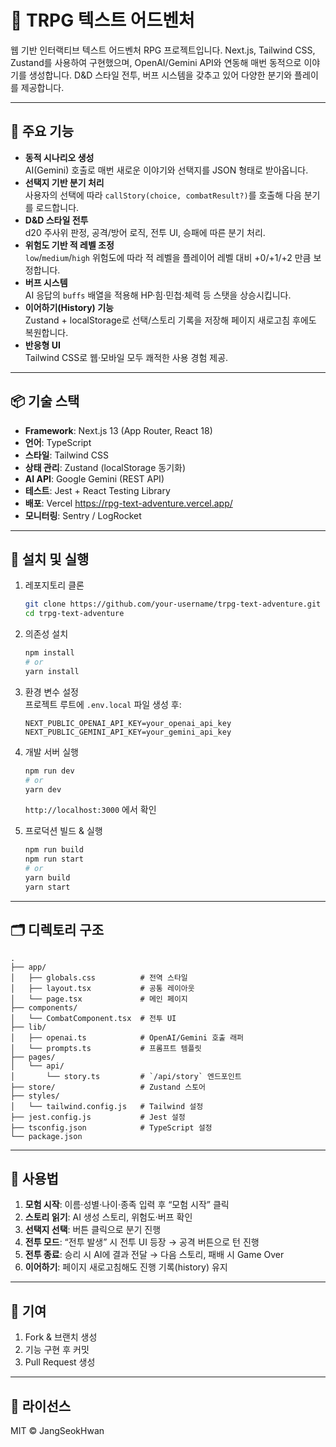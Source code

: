 # 🏰 TRPG 텍스트 어드벤처

웹 기반 인터랙티브 텍스트 어드벤처 RPG 프로젝트입니다. Next.js, Tailwind CSS, Zustand를 사용하여 구현했으며, OpenAI/Gemini API와 연동해 매번 동적으로 이야기를 생성합니다. D&D 스타일 전투, 버프 시스템을 갖추고 있어 다양한 분기와 플레이를 제공합니다.

---

## 🚀 주요 기능

- **동적 시나리오 생성**  
  AI(Gemini) 호출로 매번 새로운 이야기와 선택지를 JSON 형태로 받아옵니다.  
- **선택지 기반 분기 처리**  
  사용자의 선택에 따라 `callStory(choice, combatResult?)`를 호출해 다음 분기를 로드합니다.  
- **D&D 스타일 전투**  
  d20 주사위 판정, 공격/방어 로직, 전투 UI, 승패에 따른 분기 처리.  
- **위험도 기반 적 레벨 조정**  
  `low`/`medium`/`high` 위험도에 따라 적 레벨을 플레이어 레벨 대비 +0/+1/+2 만큼 보정합니다.  
- **버프 시스템**  
  AI 응답의 `buffs` 배열을 적용해 HP·힘·민첩·체력 등 스탯을 상승시킵니다.  
- **이어하기(History) 기능**  
  Zustand + localStorage로 선택/스토리 기록을 저장해 페이지 새로고침 후에도 복원합니다.  
- **반응형 UI**  
  Tailwind CSS로 웹·모바일 모두 쾌적한 사용 경험 제공.

---

## 📦 기술 스택

- **Framework**: Next.js 13 (App Router, React 18)  
- **언어**: TypeScript  
- **스타일**: Tailwind CSS  
- **상태 관리**: Zustand (localStorage 동기화)  
- **AI API**: Google Gemini (REST API)  
- **테스트**: Jest + React Testing Library  
- **배포**: Vercel  https://rpg-text-adventure.vercel.app/
- **모니터링**: Sentry / LogRocket

---

## 🔧 설치 및 실행

1. 레포지토리 클론  
   ```bash
   git clone https://github.com/your-username/trpg-text-adventure.git
   cd trpg-text-adventure
   ```

2. 의존성 설치  
   ```bash
   npm install
   # or
   yarn install
   ```

3. 환경 변수 설정  
   프로젝트 루트에 `.env.local` 파일 생성 후:
   ```env
   NEXT_PUBLIC_OPENAI_API_KEY=your_openai_api_key
   NEXT_PUBLIC_GEMINI_API_KEY=your_gemini_api_key
   ```

4. 개발 서버 실행  
   ```bash
   npm run dev
   # or
   yarn dev
   ```
   `http://localhost:3000` 에서 확인

5. 프로덕션 빌드 & 실행  
   ```bash
   npm run build
   npm run start
   # or
   yarn build
   yarn start
   ```

---

## 🗂️ 디렉토리 구조

```
.
├── app/
│   ├── globals.css          # 전역 스타일
│   ├── layout.tsx           # 공통 레이아웃
│   └── page.tsx             # 메인 페이지
├── components/
│   └── CombatComponent.tsx  # 전투 UI
├── lib/
│   ├── openai.ts            # OpenAI/Gemini 호출 래퍼
│   └── prompts.ts           # 프롬프트 템플릿
├── pages/
│   └── api/
│       └── story.ts         # `/api/story` 엔드포인트
├── store/                   # Zustand 스토어
├── styles/
│   └── tailwind.config.js   # Tailwind 설정
├── jest.config.js           # Jest 설정
├── tsconfig.json            # TypeScript 설정
└── package.json
```

---

## 📖 사용법

1. **모험 시작**: 이름·성별·나이·종족 입력 후 “모험 시작” 클릭  
2. **스토리 읽기**: AI 생성 스토리, 위험도·버프 확인  
3. **선택지 선택**: 버튼 클릭으로 분기 진행  
4. **전투 모드**: “전투 발생” 시 전투 UI 등장 → 공격 버튼으로 턴 진행  
5. **전투 종료**: 승리 시 AI에 결과 전달 → 다음 스토리, 패배 시 Game Over
6. **이어하기**: 페이지 새로고침해도 진행 기록(history) 유지

---

## 🤝 기여

1. Fork & 브랜치 생성  
2. 기능 구현 후 커밋  
3. Pull Request 생성

---

## 📄 라이선스

MIT © JangSeokHwan
